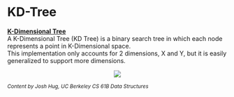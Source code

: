 # KD-Tree
**[K-Dimensional Tree](https://www.wikiwand.com/en/K-d_tree)**  
A K-Dimensional Tree (KD Tree) is a binary search tree in which each node represents a point in K-Dimensional space.  
This implementation only accounts for 2 dimensions, X and Y, but it is easily generalized to support more dimensions.

<p align="center">
  <img src="https://i.imgur.com/7Duq2W0.png" />
</p>

<sup> *Content by Josh Hug, UC Berkeley CS 61B Data Structures* </sup>
